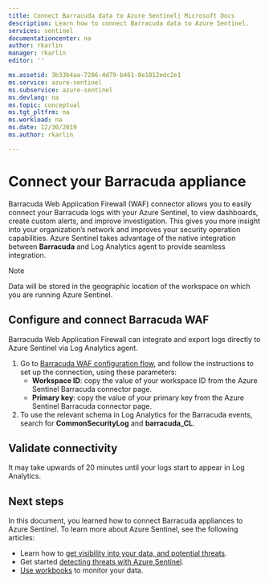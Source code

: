 ```yaml
---
title: Connect Barracuda data to Azure Sentinel| Microsoft Docs
description: Learn how to connect Barracuda data to Azure Sentinel.
services: sentinel
documentationcenter: na
author: rkarlin
manager: rkarlin
editor: ''

ms.assetid: 3b33b4aa-7286-4d79-b461-8e1812edc2e1
ms.service: azure-sentinel
ms.subservice: azure-sentinel
ms.devlang: na
ms.topic: conceptual
ms.tgt_pltfrm: na
ms.workload: na
ms.date: 12/30/2019
ms.author: rkarlin

---
```

# Connect your Barracuda appliance 



Barracuda Web Application Firewall (WAF) connector allows you to easily connect your Barracuda logs with your Azure Sentinel, to view dashboards, create custom alerts, and improve investigation. This gives you more insight into your organization’s network and improves your security operation capabilities. Azure Sentinel takes advantage of the native integration between **Barracuda** and Log Analytics agent to provide seamless integration. 


> [!NOTE]
> Data will be stored in the geographic location of the workspace on which you are running Azure Sentinel.

## Configure and connect Barracuda WAF
Barracuda Web Application Firewall can integrate and export logs directly to Azure Sentinel via Log Analytics agent.
1. Go to [Barracuda WAF configuration flow](https://campus.barracuda.com/product/webapplicationfirewall/doc/73696965/configure-the-barracuda-web-application-firewall-to-integrate-with-the-oms-server-and-export-logs/), and follow the instructions to set up the connection, using these parameters:
    - **Workspace ID**: copy the value of your workspace ID from the Azure Sentinel Barracuda connector page.
    - **Primary key**: copy the value of your primary key from the Azure Sentinel Barracuda connector page.
1. To use the relevant schema in Log Analytics for the Barracuda events, search for **CommonSecurityLog** and **barracuda_CL**.


## Validate connectivity

It may take upwards of 20 minutes until your logs start to appear in Log Analytics. 



## Next steps
In this document, you learned how to connect Barracuda appliances to Azure Sentinel. To learn more about Azure Sentinel, see the following articles:
- Learn how to [get visibility into your data, and potential threats](quickstart-get-visibility.md).
- Get started [detecting threats with Azure Sentinel](tutorial-detect-threats-built-in.md).
- [Use workbooks](tutorial-monitor-your-data.md) to monitor your data.


